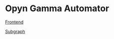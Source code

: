 # Opyn Gamma Automator

[Frontend](https://github.com/shenwilly/opyn-auto-ui)


[Subgraph](https://thegraph.com/legacy-explorer/subgraph/shenwilly/opyn-auto)
